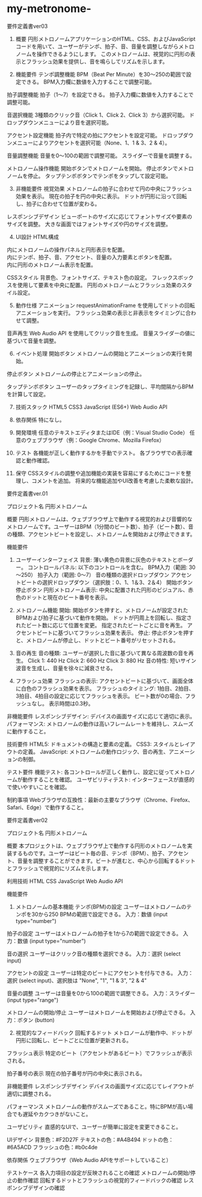 # my-metronome-


要件定義書ver03

1. 概要
円形メトロノームアプリケーションのHTML、CSS、およびJavaScriptコードを用いて、ユーザーがテンポ、拍子、音、音量を調整しながらメトロノームを操作できるようにします。
このメトロノームは、視覚的に円形の表示とフラッシュ効果を提供し、音を鳴らしてリズムを示します。

3. 機能要件
テンポ調整機能
BPM（Beat Per Minute）を30～250の範囲で設定できる。
BPM入力欄に数値を入力することで調整可能。

拍子調整機能
拍子（1～7）を設定できる。
拍子入力欄に数値を入力することで調整可能。

音選択機能
3種類のクリック音（Click 1、Click 2、Click 3）から選択可能。
ドロップダウンメニューにより音を選択可能。

アクセント設定機能
拍子内で特定の拍にアクセントを設定可能。
ドロップダウンメニューによりアクセントを選択可能（None、1、1 & 3、2 & 4）。

音量調整機能
音量を0～100の範囲で調整可能。
スライダーで音量を調整する。

メトロノーム操作機能
開始ボタンでメトロノームを開始。
停止ボタンでメトロノームを停止。
タップテンポボタンでテンポをタップして設定可能。

3. 非機能要件
視覚効果
メトロノームの拍子に合わせて円の中央にフラッシュ効果を表示。
現在の拍子を円の中央に表示。
ドットが円形に沿って回転し、拍子に合わせて位置が変わる。

レスポンシブデザイン
ビューポートのサイズに応じてフォントサイズや要素のサイズを調整。
大きな画面ではフォントサイズや円のサイズを調整。

4. UI設計
HTML構成
<div class="container"> 内にメトロノームの操作パネルと円形表示を配置。
<div class="controls"> 内にテンポ、拍子、音、アクセント、音量の入力要素とボタンを配置。
<div class="circle-container"> 内に円形のメトロノーム表示を配置。

CSSスタイル
背景色、フォントサイズ、テキスト色の設定。
フレックスボックスを使用して要素を中央に配置。
円形のメトロノームとフラッシュ効果のスタイル設定。

5. 動作仕様
アニメーション
requestAnimationFrame を使用してドットの回転アニメーションを実行。
フラッシュ効果の表示と非表示をタイミングに合わせて調整。

音声再生
Web Audio API を使用してクリック音を生成。
音量スライダーの値に基づいて音量を調整。

6. イベント処理
開始ボタン
メトロノームの開始とアニメーションの実行を開始。

停止ボタン
メトロノームの停止とアニメーションの停止。

タップテンポボタン
ユーザーのタップタイミングを記録し、平均間隔からBPMを計算して設定。

7. 技術スタック
HTML5
CSS3
JavaScript (ES6+)
Web Audio API

8. 依存関係
特になし。

9. 開発環境
任意のテキストエディタまたはIDE（例：Visual Studio Code）
任意のウェブブラウザ（例：Google Chrome、Mozilla Firefox）

10. テスト
各機能が正しく動作するかを手動でテスト。
各ブラウザでの表示確認と動作確認。

11. 保守
CSSスタイルの調整や追加機能の実装を容易にするためにコードを整理し、コメントを追加。
将来的な機能追加やUI改善を考慮した柔軟な設計。






要件定義書ver.01

プロジェクト名
円形メトロノーム

概要
円形メトロノームは、ウェブブラウザ上で動作する視覚的および音響的なメトロノームです。ユーザーはBPM（1分間のビート数）、拍子（ビート数）、音の種類、アクセントビートを設定し、メトロノームを開始および停止できます。

機能要件
1. ユーザーインターフェイス
背景: 薄い黄色の背景に灰色のテキストとボーダー。
コントロールパネル: 以下のコントロールを含む。
BPM入力（範囲: 30～250）
拍子入力（範囲: 0～7）
音の種類の選択ドロップダウン
アクセントビートの選択ドロップダウン（選択肢：0、1、1＆3、2＆4）
開始ボタン
停止ボタン
円形メトロノーム表示: 中央に配置された円形のビジュアル、赤色のドットと現在のビート番号を表示。

2. メトロノーム機能
開始: 開始ボタンを押すと、メトロノームが設定されたBPMおよび拍子に基づいて動作を開始。
ドットが円周上を回転し、指定されたビート数に応じて位置を変更。
指定されたビートごとに音を再生。
アクセントビートに基づいてフラッシュ効果を表示。
停止: 停止ボタンを押すと、メトロノームが停止し、ドットとビート番号がリセットされる。

4. 音の再生
音の種類: ユーザーが選択した音に基づいて異なる周波数の音を再生。
Click 1: 440 Hz
Click 2: 660 Hz
Click 3: 880 Hz
音の特性: 短いサイン波音を生成し、音量を徐々に減衰させる。

5. フラッシュ効果
フラッシュの表示: アクセントビートに基づいて、画面全体に白色のフラッシュ効果を表示。
フラッシュのタイミング:
1拍目、2拍目、3拍目、4拍目の設定に応じてフラッシュを表示。
ビート数が0の場合、フラッシュなし。
表示時間は0.3秒。

非機能要件
レスポンシブデザイン: デバイスの画面サイズに応じて適切に表示。
パフォーマンス: メトロノームの動作は高いフレームレートを維持し、スムーズに動作すること。

技術要件
HTML5: ドキュメントの構造と要素の定義。
CSS3: スタイルとレイアウトの定義。
JavaScript: メトロノームの動作ロジック、音の再生、アニメーションの制御。

テスト要件
機能テスト: 各コントロールが正しく動作し、設定に従ってメトロノームが動作することを確認。
ユーザビリティテスト: インターフェースが直感的で使いやすいことを確認。

制約事項
Webブラウザの互換性：最新の主要なブラウザ（Chrome、Firefox、Safari、Edge）で動作すること。





要件定義書ver02

プロジェクト名
円形メトロノーム

概要
本プロジェクトは、ウェブブラウザ上で動作する円形のメトロノームを実装するものです。ユーザーはビート毎の音、テンポ（BPM）、拍子、アクセント、音量を調整することができます。ビートが進むと、中心から回転するドットとフラッシュで視覚的にリズムを示します。

利用技術
HTML
CSS
JavaScript
Web Audio API

機能要件
1. メトロノームの基本機能
テンポ(BPM)の設定
ユーザーはメトロノームのテンポを30から250 BPMの範囲で設定できる。
入力：数値 (input type="number")

拍子の設定
ユーザーはメトロノームの拍子を1から7の範囲で設定できる。
入力：数値 (input type="number")

音の選択
ユーザーはクリック音の種類を選択できる。
入力：選択 (select input)

アクセントの設定
ユーザーは特定のビートにアクセントを付与できる。
入力：選択 (select input)、選択肢は "None", "1", "1 & 3", "2 & 4"

音量の調整
ユーザーは音量を0から100の範囲で調整できる。
入力：スライダー (input type="range")

メトロノームの開始/停止
ユーザーはメトロノームを開始および停止できる。
入力：ボタン (button)

2. 視覚的なフィードバック
回転するドット
メトロノームが動作中、ドットが円形に回転し、ビートごとに位置が更新される。

フラッシュ表示
特定のビート（アクセントがあるビート）でフラッシュが表示される。

拍子番号の表示
現在の拍子番号が円の中央に表示される。

非機能要件
レスポンシブデザイン
デバイスの画面サイズに応じてレイアウトが適切に調整される。

パフォーマンス
メトロノームの動作がスムーズであること。特にBPMが高い場合でも遅延やカクつきがないこと。

ユーザビリティ
直感的なUIで、ユーザーが簡単に設定を変更できること。

UIデザイン
背景色：#F2D27F
テキストの色：#A4B494
ドットの色：#6A5ACD
フラッシュの色：#b0c4de

依存関係
ウェブブラウザ（Web Audio APIをサポートしていること）

テストケース
各入力項目の設定が反映されることの確認
メトロノームの開始/停止の動作確認
回転するドットとフラッシュの視覚的フィードバックの確認
レスポンシブデザインの確認

